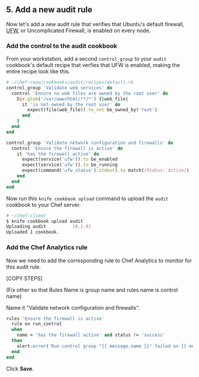 ## 5. Add a new audit rule

Now let's add a new audit rule that verifies that Ubuntu's default firewall, [UFW](https://help.ubuntu.com/community/UFW), or Uncomplicated Firewall, is enabled on every node.

### Add the control to the audit cookbook

From your workstation, add a second `control_group` to your `audit` cookbook's default recipe that verfies that UFW is enabled, making the entire recipe look like this.

```ruby
# ~/chef-repo/cookbooks/audit/recipes/default.rb
control_group 'Validate web services' do
  control 'Ensure no web files are owned by the root user' do
    Dir.glob('/var/www/html/**/*') {|web_file|
      it 'is not owned by the root user' do
        expect(file(web_file)).to_not be_owned_by('root')
      end
    }
  end
end

control_group 'Validate network configuration and firewalls' do
  control 'Ensure the firewall is active' do
    it 'has the firewall active' do
      expect(service('ufw')).to be_enabled
      expect(service('ufw')).to be_running
      expect(command('ufw status').stdout).to match(/Status: active/)
    end
  end
end
```

Now run this `knife cookbook upload` command to upload the `audit` cookbook to your Chef server.

```bash
# ~/chef-client
$ knife cookbook upload audit
Uploading audit          [0.1.0]
Uploaded 1 cookbook.
```

### Add the Chef Analytics rule

Now we need to add the corresponding rule to Chef Analytics to monitor for this audit rule.

[COPY STEPS]

(Fix other so that Rules Name is group name and rules name is control name)

Name it "Validate network configuration and firewalls".

```ruby
rules 'Ensure the firewall is active'
  rule on run_control
  when
    name = 'has the firewall active' and status != 'success'
  then
    alert:error('Run control group "{{ message.name }}" failed on {{ message.run.node_name }}.')
  end
end
```

Click **Save**.
